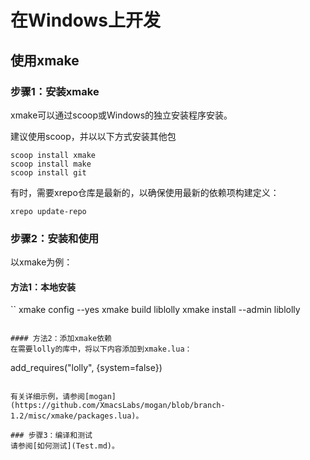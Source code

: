 # 在Windows上开发

## 使用xmake
### 步骤1：安装xmake
xmake可以通过scoop或Windows的独立安装程序安装。

建议使用scoop，并以以下方式安装其他包
```
scoop install xmake
scoop install make
scoop install git
```

有时，需要xrepo仓库是最新的，以确保使用最新的依赖项构建定义：
```
xrepo update-repo
```

### 步骤2：安装和使用
以xmake为例：
#### 方法1：本地安装
``
xmake config --yes
xmake build liblolly
xmake install --admin liblolly
```

#### 方法2：添加xmake依赖
在需要lolly的库中，将以下内容添加到xmake.lua：
```
add_requires("lolly", {system=false})
```

有关详细示例，请参阅[mogan](https://github.com/XmacsLabs/mogan/blob/branch-1.2/misc/xmake/packages.lua)。

### 步骤3：编译和测试
请参阅[如何测试](Test.md)。